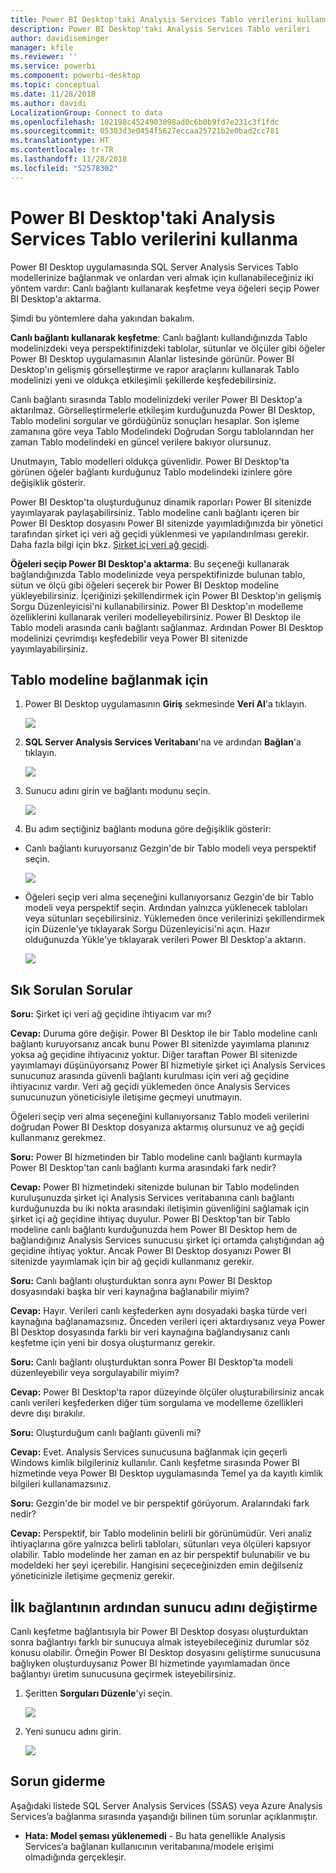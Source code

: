 ```yaml
---
title: Power BI Desktop'taki Analysis Services Tablo verilerini kullanma
description: Power BI Desktop'taki Analysis Services Tablo verileri
author: davidiseminger
manager: kfile
ms.reviewer: ''
ms.service: powerbi
ms.component: powerbi-desktop
ms.topic: conceptual
ms.date: 11/28/2018
ms.author: davidi
LocalizationGroup: Connect to data
ms.openlocfilehash: 102198c4524903098ad0c6b0b9fd7e231c3f1fdc
ms.sourcegitcommit: 05303d3e0454f5627eccaa25721b2e0bad2cc781
ms.translationtype: HT
ms.contentlocale: tr-TR
ms.lasthandoff: 11/28/2018
ms.locfileid: "52578302"
---
```

# <a name="using-analysis-services-tabular-data-in-power-bi-desktop"></a>Power BI Desktop'taki Analysis Services Tablo verilerini kullanma
Power BI Desktop uygulamasında SQL Server Analysis Services Tablo modellerinize bağlanmak ve onlardan veri almak için kullanabileceğiniz iki yöntem vardır: Canlı bağlantı kullanarak keşfetme veya öğeleri seçip Power BI Desktop'a aktarma.

Şimdi bu yöntemlere daha yakından bakalım.

**Canlı bağlantı kullanarak keşfetme**: Canlı bağlantı kullandığınızda Tablo modelinizdeki veya perspektifinizdeki tablolar, sütunlar ve ölçüler gibi öğeler Power BI Desktop uygulamasının Alanlar listesinde görünür. Power BI Desktop'ın gelişmiş görselleştirme ve rapor araçlarını kullanarak Tablo modelinizi yeni ve oldukça etkileşimli şekillerde keşfedebilirsiniz.

Canlı bağlantı sırasında Tablo modelinizdeki veriler Power BI Desktop'a aktarılmaz. Görselleştirmelerle etkileşim kurduğunuzda Power BI Desktop, Tablo modelini sorgular ve gördüğünüz sonuçları hesaplar. Son işleme zamanına göre veya Tablo Modelindeki Doğrudan Sorgu tablolarından her zaman Tablo modelindeki en güncel verilere bakıyor olursunuz. 

Unutmayın, Tablo modelleri oldukça güvenlidir. Power BI Desktop'ta görünen öğeler bağlantı kurduğunuz Tablo modelindeki izinlere göre değişiklik gösterir.

Power BI Desktop'ta oluşturduğunuz dinamik raporları Power BI sitenizde yayımlayarak paylaşabilirsiniz. Tablo modeline canlı bağlantı içeren bir Power BI Desktop dosyasını Power BI sitenizde yayımladığınızda bir yönetici tarafından şirket içi veri ağ geçidi yüklenmesi ve yapılandırılması gerekir. Daha fazla bilgi için bkz. [Şirket içi veri ağ geçidi](service-gateway-onprem.md).

**Öğeleri seçip Power BI Desktop'a aktarma**: Bu seçeneği kullanarak bağlandığınızda Tablo modelinizde veya perspektifinizde bulunan tablo, sütun ve ölçü gibi öğeleri seçerek bir Power BI Desktop modeline yükleyebilirsiniz. İçeriğinizi şekillendirmek için Power BI Desktop'ın gelişmiş Sorgu Düzenleyicisi'ni kullanabilirsiniz. Power BI Desktop'ın modelleme özelliklerini kullanarak verileri modelleyebilirsiniz. Power BI Desktop ile Tablo modeli arasında canlı bağlantı sağlanmaz. Ardından Power BI Desktop modelinizi çevrimdışı keşfedebilir veya Power BI sitenizde yayımlayabilirsiniz.

## <a name="to-connect-to-a-tabular-model"></a>Tablo modeline bağlanmak için
1. Power BI Desktop uygulamasının **Giriş** sekmesinde **Veri Al**'a tıklayın.
   
   ![](media/desktop-analysis-services-tabular-data/pbid_sqlas_getdata.png)
2. **SQL Server Analysis Services Veritabanı**'na ve ardından **Bağlan**'a tıklayın.
   
   ![](media/desktop-analysis-services-tabular-data/pbid_sqlas_getdata_as.png)
3. Sunucu adını girin ve bağlantı modunu seçin. 
   
   ![](media/desktop-analysis-services-tabular-data/pbid_sqlas_getdata_as_server.png)
4. Bu adım seçtiğiniz bağlantı moduna göre değişiklik gösterir:

* Canlı bağlantı kuruyorsanız Gezgin'de bir Tablo modeli veya perspektif seçin.
  
  ![](media/desktop-analysis-services-tabular-data/pbid_sqlas_getdata_as_live.png)
* Öğeleri seçip veri alma seçeneğini kullanıyorsanız Gezgin'de bir Tablo modeli veya perspektif seçin. Ardından yalnızca yüklenecek tabloları veya sütunları seçebilirsiniz. Yüklemeden önce verilerinizi şekillendirmek için Düzenle'ye tıklayarak Sorgu Düzenleyicisi'ni açın. Hazır olduğunuzda Yükle'ye tıklayarak verileri Power BI Desktop'a aktarın.

  ![](media/desktop-analysis-services-tabular-data/pbid_sqlas_getdata_as_select.png)

## <a name="frequently-asked-questions"></a>Sık Sorulan Sorular
**Soru:** Şirket içi veri ağ geçidine ihtiyacım var mı?

**Cevap:** Duruma göre değişir. Power BI Desktop ile bir Tablo modeline canlı bağlantı kuruyorsanız ancak bunu Power BI sitenizde yayımlama planınız yoksa ağ geçidine ihtiyacınız yoktur. Diğer taraftan Power BI sitenizde yayımlamayı düşünüyorsanız Power BI hizmetiyle şirket içi Analysis Services sunucunuz arasında güvenli bağlantı kurulması için veri ağ geçidine ihtiyacınız vardır. Veri ağ geçidi yüklemeden önce Analysis Services sunucunuzun yöneticisiyle iletişime geçmeyi unutmayın.

Öğeleri seçip veri alma seçeneğini kullanıyorsanız Tablo modeli verilerini doğrudan Power BI Desktop dosyanıza aktarmış olursunuz ve ağ geçidi kullanmanız gerekmez.

**Soru:** Power BI hizmetinden bir Tablo modeline canlı bağlantı kurmayla Power BI Desktop'tan canlı bağlantı kurma arasındaki fark nedir?

**Cevap:** Power BI hizmetindeki sitenizde bulunan bir Tablo modelinden kuruluşunuzda şirket içi Analysis Services veritabanına canlı bağlantı kurduğunuzda bu iki nokta arasındaki iletişimin güvenliğini sağlamak için şirket içi ağ geçidine ihtiyaç duyulur. Power BI Desktop'tan bir Tablo modeline canlı bağlantı kurduğunuzda hem Power BI Desktop hem de bağlandığınız Analysis Services sunucusu şirket içi ortamda çalıştığından ağ geçidine ihtiyaç yoktur. Ancak Power BI Desktop dosyanızı Power BI sitenizde yayımlamak için bir ağ geçidi kullanmanız gerekir.

**Soru:** Canlı bağlantı oluşturduktan sonra aynı Power BI Desktop dosyasındaki başka bir veri kaynağına bağlanabilir miyim?

**Cevap:** Hayır. Verileri canlı keşfederken aynı dosyadaki başka türde veri kaynağına bağlanamazsınız. Önceden verileri içeri aktardıysanız veya Power BI Desktop dosyasında farklı bir veri kaynağına bağlandıysanız canlı keşfetme için yeni bir dosya oluşturmanız gerekir.

**Soru:** Canlı bağlantı oluşturduktan sonra Power BI Desktop'ta modeli düzenleyebilir veya sorgulayabilir miyim?

**Cevap:** Power BI Desktop'ta rapor düzeyinde ölçüler oluşturabilirsiniz ancak canlı verileri keşfederken diğer tüm sorgulama ve modelleme özellikleri devre dışı bırakılır.

**Soru:** Oluşturduğum canlı bağlantı güvenli mi?

**Cevap:** Evet. Analysis Services sunucusuna bağlanmak için geçerli Windows kimlik bilgileriniz kullanılır. Canlı keşfetme sırasında Power BI hizmetinde veya Power BI Desktop uygulamasında Temel ya da kayıtlı kimlik bilgileri kullanamazsınız.

**Soru:** Gezgin'de bir model ve bir perspektif görüyorum. Aralarındaki fark nedir?

**Cevap:** Perspektif, bir Tablo modelinin belirli bir görünümüdür. Veri analiz ihtiyaçlarına göre yalnızca belirli tabloları, sütunları veya ölçüleri kapsıyor olabilir. Tablo modelinde her zaman en az bir perspektif bulunabilir ve bu modeldeki her şeyi içerebilir. Hangisini seçeceğinizden emin değilseniz yöneticinizle iletişime geçmeniz gerekir.

## <a name="to-change-the-server-name-after-initial-connection"></a>İlk bağlantının ardından sunucu adını değiştirme
Canlı keşfetme bağlantısıyla bir Power BI Desktop dosyası oluşturduktan sonra bağlantıyı farklı bir sunucuya almak isteyebileceğiniz durumlar söz konusu olabilir. Örneğin Power BI Desktop dosyasını geliştirme sunucusuna bağlıyken oluşturduysanız Power BI hizmetinde yayımlamadan önce bağlantıyı üretim sunucusuna geçirmek isteyebilirsiniz.

1. Şeritten **Sorguları Düzenle**'yi seçin.
   
   ![](media/desktop-analysis-services-tabular-data/pbid_sqlas_chname_editquery.png)
2. Yeni sunucu adını girin.
   
   ![](media/desktop-analysis-services-tabular-data/pbid_sqlas_chname_dialog.png)
   
   
## <a name="troubleshooting"></a>Sorun giderme 
Aşağıdaki listede SQL Server Analysis Services (SSAS) veya Azure Analysis Services’a bağlanma sırasında yaşandığı bilinen tüm sorunlar açıklanmıştır. 

* **Hata: Model şeması yüklenemedi** - Bu hata genellikle Analysis Services’a bağlanan kullanıcının veritabanına/modele erişimi olmadığında gerçekleşir.

